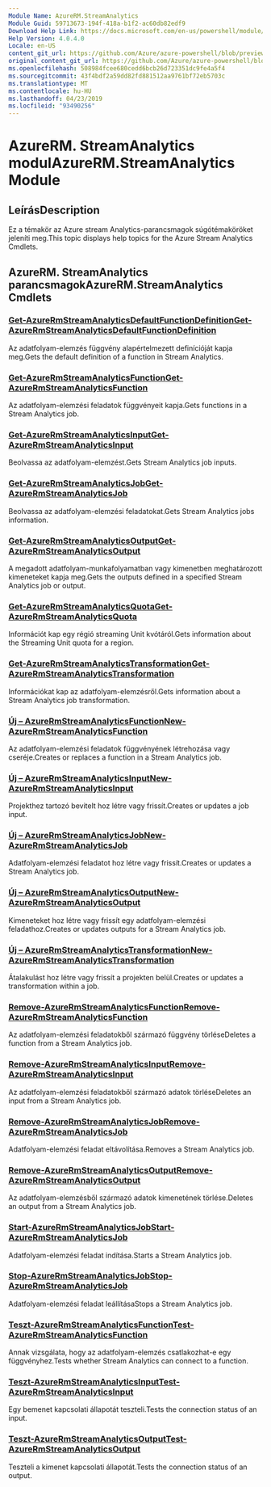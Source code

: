 ```yaml
---
Module Name: AzureRM.StreamAnalytics
Module Guid: 59713673-194f-418a-b1f2-ac60db82edf9
Download Help Link: https://docs.microsoft.com/en-us/powershell/module/azurerm.streamanalytics
Help Version: 4.0.4.0
Locale: en-US
content_git_url: https://github.com/Azure/azure-powershell/blob/preview/src/ResourceManager/StreamAnalytics/Commands.StreamAnalytics/help/AzureRM.StreamAnalytics.md
original_content_git_url: https://github.com/Azure/azure-powershell/blob/preview/src/ResourceManager/StreamAnalytics/Commands.StreamAnalytics/help/AzureRM.StreamAnalytics.md
ms.openlocfilehash: 508984fcee680cedd6bcb26d723351dc9fe4a5f4
ms.sourcegitcommit: 43f4bdf2a59dd82fd881512aa9761bf72eb5703c
ms.translationtype: MT
ms.contentlocale: hu-HU
ms.lasthandoff: 04/23/2019
ms.locfileid: "93490256"
---
```

# <span data-ttu-id="8c0b7-101">AzureRM. StreamAnalytics modul</span><span class="sxs-lookup"><span data-stu-id="8c0b7-101">AzureRM.StreamAnalytics Module</span></span>
## <span data-ttu-id="8c0b7-102">Leírás</span><span class="sxs-lookup"><span data-stu-id="8c0b7-102">Description</span></span>
<span data-ttu-id="8c0b7-103">Ez a témakör az Azure stream Analytics-parancsmagok súgótémaköröket jeleníti meg.</span><span class="sxs-lookup"><span data-stu-id="8c0b7-103">This topic displays help topics for the Azure Stream Analytics Cmdlets.</span></span>

## <span data-ttu-id="8c0b7-104">AzureRM. StreamAnalytics parancsmagok</span><span class="sxs-lookup"><span data-stu-id="8c0b7-104">AzureRM.StreamAnalytics Cmdlets</span></span>
### [<span data-ttu-id="8c0b7-105">Get-AzureRmStreamAnalyticsDefaultFunctionDefinition</span><span class="sxs-lookup"><span data-stu-id="8c0b7-105">Get-AzureRmStreamAnalyticsDefaultFunctionDefinition</span></span>](Get-AzureRmStreamAnalyticsDefaultFunctionDefinition.md)
<span data-ttu-id="8c0b7-106">Az adatfolyam-elemzés függvény alapértelmezett definícióját kapja meg.</span><span class="sxs-lookup"><span data-stu-id="8c0b7-106">Gets the default definition of a function in Stream Analytics.</span></span>

### [<span data-ttu-id="8c0b7-107">Get-AzureRmStreamAnalyticsFunction</span><span class="sxs-lookup"><span data-stu-id="8c0b7-107">Get-AzureRmStreamAnalyticsFunction</span></span>](Get-AzureRmStreamAnalyticsFunction.md)
<span data-ttu-id="8c0b7-108">Az adatfolyam-elemzési feladatok függvényeit kapja.</span><span class="sxs-lookup"><span data-stu-id="8c0b7-108">Gets functions in a Stream Analytics job.</span></span>

### [<span data-ttu-id="8c0b7-109">Get-AzureRmStreamAnalyticsInput</span><span class="sxs-lookup"><span data-stu-id="8c0b7-109">Get-AzureRmStreamAnalyticsInput</span></span>](Get-AzureRmStreamAnalyticsInput.md)
<span data-ttu-id="8c0b7-110">Beolvassa az adatfolyam-elemzést.</span><span class="sxs-lookup"><span data-stu-id="8c0b7-110">Gets Stream Analytics job inputs.</span></span>

### [<span data-ttu-id="8c0b7-111">Get-AzureRmStreamAnalyticsJob</span><span class="sxs-lookup"><span data-stu-id="8c0b7-111">Get-AzureRmStreamAnalyticsJob</span></span>](Get-AzureRmStreamAnalyticsJob.md)
<span data-ttu-id="8c0b7-112">Beolvassa az adatfolyam-elemzési feladatokat.</span><span class="sxs-lookup"><span data-stu-id="8c0b7-112">Gets Stream Analytics jobs information.</span></span>

### [<span data-ttu-id="8c0b7-113">Get-AzureRmStreamAnalyticsOutput</span><span class="sxs-lookup"><span data-stu-id="8c0b7-113">Get-AzureRmStreamAnalyticsOutput</span></span>](Get-AzureRmStreamAnalyticsOutput.md)
<span data-ttu-id="8c0b7-114">A megadott adatfolyam-munkafolyamatban vagy kimenetben meghatározott kimeneteket kapja meg.</span><span class="sxs-lookup"><span data-stu-id="8c0b7-114">Gets the outputs defined in a specified Stream Analytics job or output.</span></span>

### [<span data-ttu-id="8c0b7-115">Get-AzureRmStreamAnalyticsQuota</span><span class="sxs-lookup"><span data-stu-id="8c0b7-115">Get-AzureRmStreamAnalyticsQuota</span></span>](Get-AzureRmStreamAnalyticsQuota.md)
<span data-ttu-id="8c0b7-116">Információt kap egy régió streaming Unit kvótáról.</span><span class="sxs-lookup"><span data-stu-id="8c0b7-116">Gets information about the Streaming Unit quota for a region.</span></span>

### [<span data-ttu-id="8c0b7-117">Get-AzureRmStreamAnalyticsTransformation</span><span class="sxs-lookup"><span data-stu-id="8c0b7-117">Get-AzureRmStreamAnalyticsTransformation</span></span>](Get-AzureRmStreamAnalyticsTransformation.md)
<span data-ttu-id="8c0b7-118">Információkat kap az adatfolyam-elemzésről.</span><span class="sxs-lookup"><span data-stu-id="8c0b7-118">Gets information about a Stream Analytics job transformation.</span></span>

### [<span data-ttu-id="8c0b7-119">Új – AzureRmStreamAnalyticsFunction</span><span class="sxs-lookup"><span data-stu-id="8c0b7-119">New-AzureRmStreamAnalyticsFunction</span></span>](New-AzureRmStreamAnalyticsFunction.md)
<span data-ttu-id="8c0b7-120">Az adatfolyam-elemzési feladatok függvényének létrehozása vagy cseréje.</span><span class="sxs-lookup"><span data-stu-id="8c0b7-120">Creates or replaces a function in a Stream Analytics job.</span></span>

### [<span data-ttu-id="8c0b7-121">Új – AzureRmStreamAnalyticsInput</span><span class="sxs-lookup"><span data-stu-id="8c0b7-121">New-AzureRmStreamAnalyticsInput</span></span>](New-AzureRmStreamAnalyticsInput.md)
<span data-ttu-id="8c0b7-122">Projekthez tartozó bevitelt hoz létre vagy frissít.</span><span class="sxs-lookup"><span data-stu-id="8c0b7-122">Creates or updates a job input.</span></span>

### [<span data-ttu-id="8c0b7-123">Új – AzureRmStreamAnalyticsJob</span><span class="sxs-lookup"><span data-stu-id="8c0b7-123">New-AzureRmStreamAnalyticsJob</span></span>](New-AzureRmStreamAnalyticsJob.md)
<span data-ttu-id="8c0b7-124">Adatfolyam-elemzési feladatot hoz létre vagy frissít.</span><span class="sxs-lookup"><span data-stu-id="8c0b7-124">Creates or updates a Stream Analytics job.</span></span>

### [<span data-ttu-id="8c0b7-125">Új – AzureRmStreamAnalyticsOutput</span><span class="sxs-lookup"><span data-stu-id="8c0b7-125">New-AzureRmStreamAnalyticsOutput</span></span>](New-AzureRmStreamAnalyticsOutput.md)
<span data-ttu-id="8c0b7-126">Kimeneteket hoz létre vagy frissít egy adatfolyam-elemzési feladathoz.</span><span class="sxs-lookup"><span data-stu-id="8c0b7-126">Creates or updates outputs for a Stream Analytics job.</span></span>

### [<span data-ttu-id="8c0b7-127">Új – AzureRmStreamAnalyticsTransformation</span><span class="sxs-lookup"><span data-stu-id="8c0b7-127">New-AzureRmStreamAnalyticsTransformation</span></span>](New-AzureRmStreamAnalyticsTransformation.md)
<span data-ttu-id="8c0b7-128">Átalakulást hoz létre vagy frissít a projekten belül.</span><span class="sxs-lookup"><span data-stu-id="8c0b7-128">Creates or updates a transformation within a job.</span></span>

### [<span data-ttu-id="8c0b7-129">Remove-AzureRmStreamAnalyticsFunction</span><span class="sxs-lookup"><span data-stu-id="8c0b7-129">Remove-AzureRmStreamAnalyticsFunction</span></span>](Remove-AzureRmStreamAnalyticsFunction.md)
<span data-ttu-id="8c0b7-130">Az adatfolyam-elemzési feladatokből származó függvény törlése</span><span class="sxs-lookup"><span data-stu-id="8c0b7-130">Deletes a function from a Stream Analytics job.</span></span>

### [<span data-ttu-id="8c0b7-131">Remove-AzureRmStreamAnalyticsInput</span><span class="sxs-lookup"><span data-stu-id="8c0b7-131">Remove-AzureRmStreamAnalyticsInput</span></span>](Remove-AzureRmStreamAnalyticsInput.md)
<span data-ttu-id="8c0b7-132">Az adatfolyam-elemzési feladatokből származó adatok törlése</span><span class="sxs-lookup"><span data-stu-id="8c0b7-132">Deletes an input from a Stream Analytics job.</span></span>

### [<span data-ttu-id="8c0b7-133">Remove-AzureRmStreamAnalyticsJob</span><span class="sxs-lookup"><span data-stu-id="8c0b7-133">Remove-AzureRmStreamAnalyticsJob</span></span>](Remove-AzureRmStreamAnalyticsJob.md)
<span data-ttu-id="8c0b7-134">Adatfolyam-elemzési feladat eltávolítása.</span><span class="sxs-lookup"><span data-stu-id="8c0b7-134">Removes a Stream Analytics job.</span></span>

### [<span data-ttu-id="8c0b7-135">Remove-AzureRmStreamAnalyticsOutput</span><span class="sxs-lookup"><span data-stu-id="8c0b7-135">Remove-AzureRmStreamAnalyticsOutput</span></span>](Remove-AzureRmStreamAnalyticsOutput.md)
<span data-ttu-id="8c0b7-136">Az adatfolyam-elemzésből származó adatok kimenetének törlése.</span><span class="sxs-lookup"><span data-stu-id="8c0b7-136">Deletes an output from a Stream Analytics job.</span></span>

### [<span data-ttu-id="8c0b7-137">Start-AzureRmStreamAnalyticsJob</span><span class="sxs-lookup"><span data-stu-id="8c0b7-137">Start-AzureRmStreamAnalyticsJob</span></span>](Start-AzureRmStreamAnalyticsJob.md)
<span data-ttu-id="8c0b7-138">Adatfolyam-elemzési feladat indítása.</span><span class="sxs-lookup"><span data-stu-id="8c0b7-138">Starts a Stream Analytics job.</span></span>

### [<span data-ttu-id="8c0b7-139">Stop-AzureRmStreamAnalyticsJob</span><span class="sxs-lookup"><span data-stu-id="8c0b7-139">Stop-AzureRmStreamAnalyticsJob</span></span>](Stop-AzureRmStreamAnalyticsJob.md)
<span data-ttu-id="8c0b7-140">Adatfolyam-elemzési feladat leállítása</span><span class="sxs-lookup"><span data-stu-id="8c0b7-140">Stops a Stream Analytics job.</span></span>

### [<span data-ttu-id="8c0b7-141">Teszt-AzureRmStreamAnalyticsFunction</span><span class="sxs-lookup"><span data-stu-id="8c0b7-141">Test-AzureRmStreamAnalyticsFunction</span></span>](Test-AzureRmStreamAnalyticsFunction.md)
<span data-ttu-id="8c0b7-142">Annak vizsgálata, hogy az adatfolyam-elemzés csatlakozhat-e egy függvényhez.</span><span class="sxs-lookup"><span data-stu-id="8c0b7-142">Tests whether Stream Analytics can connect to a function.</span></span>

### [<span data-ttu-id="8c0b7-143">Teszt-AzureRmStreamAnalyticsInput</span><span class="sxs-lookup"><span data-stu-id="8c0b7-143">Test-AzureRmStreamAnalyticsInput</span></span>](Test-AzureRmStreamAnalyticsInput.md)
<span data-ttu-id="8c0b7-144">Egy bemenet kapcsolati állapotát teszteli.</span><span class="sxs-lookup"><span data-stu-id="8c0b7-144">Tests the connection status of an input.</span></span>

### [<span data-ttu-id="8c0b7-145">Teszt-AzureRmStreamAnalyticsOutput</span><span class="sxs-lookup"><span data-stu-id="8c0b7-145">Test-AzureRmStreamAnalyticsOutput</span></span>](Test-AzureRmStreamAnalyticsOutput.md)
<span data-ttu-id="8c0b7-146">Teszteli a kimenet kapcsolati állapotát.</span><span class="sxs-lookup"><span data-stu-id="8c0b7-146">Tests the connection status of an output.</span></span>

